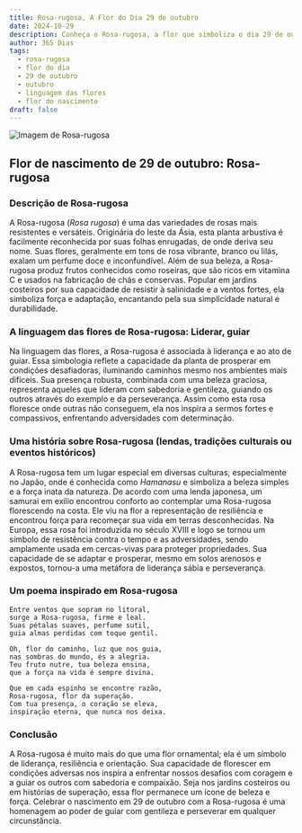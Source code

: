 ```yaml
---
title: Rosa-rugosa, A Flor do Dia 29 de outubro
date: 2024-10-29
description: Conheça o Rosa-rugosa, a flor que simboliza o dia 29 de outubro e seu significado 'Liderar, guiar'. Explore a beleza e o simbolismo desta flor encantadora.
author: 365 Dias
tags:
  - rosa-rugosa
  - flor do dia
  - 29 de outubro
  - outubro
  - linguagem das flores
  - flor do nascimento
draft: false
---
```


![Imagem de Rosa-rugosa](https://cdn.pixabay.com/photo/2020/05/31/12/22/that-phone-5242459_960_720.jpg#center)


## Flor de nascimento de 29 de outubro: Rosa-rugosa

### Descrição de Rosa-rugosa

A Rosa-rugosa (_Rosa rugosa_) é uma das variedades de rosas mais resistentes e versáteis. Originária do leste da Ásia, esta planta arbustiva é facilmente reconhecida por suas folhas enrugadas, de onde deriva seu nome. Suas flores, geralmente em tons de rosa vibrante, branco ou lilás, exalam um perfume doce e inconfundível. Além de sua beleza, a Rosa-rugosa produz frutos conhecidos como roseiras, que são ricos em vitamina C e usados na fabricação de chás e conservas. Popular em jardins costeiros por sua capacidade de resistir à salinidade e a ventos fortes, ela simboliza força e adaptação, encantando pela sua simplicidade natural e durabilidade.

### A linguagem das flores de Rosa-rugosa: Liderar, guiar

Na linguagem das flores, a Rosa-rugosa é associada à liderança e ao ato de guiar. Essa simbologia reflete a capacidade da planta de prosperar em condições desafiadoras, iluminando caminhos mesmo nos ambientes mais difíceis. Sua presença robusta, combinada com uma beleza graciosa, representa aqueles que lideram com sabedoria e gentileza, guiando os outros através do exemplo e da perseverança. Assim como esta rosa floresce onde outras não conseguem, ela nos inspira a sermos fortes e compassivos, enfrentando adversidades com determinação.

### Uma história sobre Rosa-rugosa (lendas, tradições culturais ou eventos históricos)

A Rosa-rugosa tem um lugar especial em diversas culturas, especialmente no Japão, onde é conhecida como _Hamanasu_ e simboliza a beleza simples e a força inata da natureza. De acordo com uma lenda japonesa, um samurai em exílio encontrou conforto ao contemplar uma Rosa-rugosa florescendo na costa. Ele viu na flor a representação de resiliência e encontrou força para recomeçar sua vida em terras desconhecidas. Na Europa, essa rosa foi introduzida no século XVIII e logo se tornou um símbolo de resistência contra o tempo e as adversidades, sendo amplamente usada em cercas-vivas para proteger propriedades. Sua capacidade de se adaptar e prosperar, mesmo em solos arenosos e expostos, tornou-a uma metáfora de liderança sábia e perseverança.

### Um poema inspirado em Rosa-rugosa

```
Entre ventos que sopram no litoral,  
surge a Rosa-rugosa, firme e leal.  
Suas pétalas suaves, perfume sutil,  
guia almas perdidas com toque gentil.  

Oh, flor do caminho, luz que nos guia,  
nas sombras do mundo, és a alegria.  
Teu fruto nutre, tua beleza ensina,  
que a força na vida é sempre divina.  

Que em cada espinho se encontre razão,  
Rosa-rugosa, flor da superação.  
Com tua presença, o coração se eleva,  
inspiração eterna, que nunca nos deixa.  
```

### Conclusão

A Rosa-rugosa é muito mais do que uma flor ornamental; ela é um símbolo de liderança, resiliência e orientação. Sua capacidade de florescer em condições adversas nos inspira a enfrentar nossos desafios com coragem e a guiar os outros com sabedoria e compaixão. Seja nos jardins costeiros ou em histórias de superação, essa flor permanece um ícone de beleza e força. Celebrar o nascimento em 29 de outubro com a Rosa-rugosa é uma homenagem ao poder de guiar com gentileza e perseverar em qualquer circunstância.